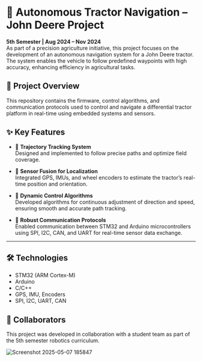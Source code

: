 # 🚜 Autonomous Tractor Navigation – John Deere Project

**5th Semester | Aug 2024 – Nov 2024**  
As part of a precision agriculture initiative, this project focuses on the development of an autonomous navigation system for a John Deere tractor. The system enables the vehicle to follow predefined waypoints with high accuracy, enhancing efficiency in agricultural tasks.

## 📌 Project Overview

This repository contains the firmware, control algorithms, and communication protocols used to control and navigate a differential tractor platform in real-time using embedded systems and sensors.

## ✨ Key Features

- 📍 **Trajectory Tracking System**  
  Designed and implemented to follow precise paths and optimize field coverage.

- 📡 **Sensor Fusion for Localization**  
  Integrated GPS, IMUs, and wheel encoders to estimate the tractor’s real-time position and orientation.

- 🎯 **Dynamic Control Algorithms**  
  Developed algorithms for continuous adjustment of direction and speed, ensuring smooth and accurate path tracking.

- 🔗 **Robust Communication Protocols**  
  Enabled communication between STM32 and Arduino microcontrollers using SPI, I2C, CAN, and UART for real-time sensor data exchange.

---

## 🛠️ Technologies

- STM32 (ARM Cortex-M)
- Arduino
- C/C++
- GPS, IMU, Encoders
- SPI, I2C, UART, CAN

## 🤝 Collaborators

This project was developed in collaboration with a student team as part of the 5th semester robotics curriculum.

![Screenshot 2025-05-07 185847](https://github.com/user-attachments/assets/0a6cf12b-f234-431f-a9d7-6d464ab332bf)

